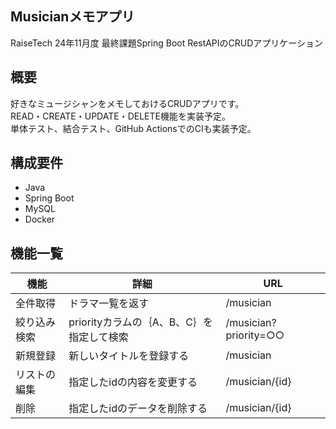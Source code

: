 ## Musicianメモアプリ
RaiseTech 24年11月度 最終課題Spring Boot RestAPIのCRUDアプリケーション

## 概要
好きなミュージシャンをメモしておけるCRUDアプリです。  
READ・CREATE・UPDATE・DELETE機能を実装予定。  
単体テスト、結合テスト、GitHub ActionsでのCIも実装予定。

## 構成要件
* Java 
* Spring Boot 
* MySQL 
* Docker 

## 機能一覧
| 機能 | 詳細 | URL |
| ------------ | ------------- | ------------- |
| 全件取得 | ドラマ一覧を返す | /musician |
| 絞り込み検索 | priorityカラムの｛A、B、C｝を指定して検索 | /musician?priority=○○ |
| 新規登録 | 新しいタイトルを登録する | /musician |
| リストの編集 | 指定したidの内容を変更する | /musician/{id} |
| 削除 | 指定したidのデータを削除する | /musician/{id} |
